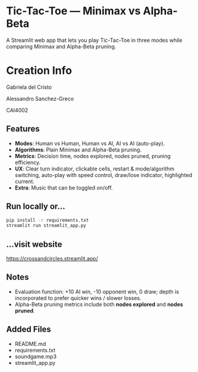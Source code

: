 # Tic-Tac-Toe — Minimax vs Alpha-Beta 

A Streamlit web app that lets you play Tic-Tac-Toe in three modes while comparing Minimax and Alpha-Beta pruning.

# Creation Info

Gabriela del Cristo

Alessandro Sanchez-Greco

CAI4002

## Features
- **Modes**: Human vs Human, Human vs AI, AI vs AI (auto-play).
- **Algorithms**: Plain Minimax and Alpha-Beta pruning.
- **Metrics**: Decision time, nodes explored, nodes pruned, pruning efficiency.
- **UX**: Clear turn indicator, clickable cells, restart & mode/algorithm switching, auto-play with speed control, draw/lose indicator, highlighted current.
- **Extra**: Music that can be toggled on/off.

## Run locally or...

```bash
pip install -r requirements.txt
streamlit run streamlit_app.py
```
## ...visit website

https://crossandcircles.streamlit.app/

## Notes
- Evaluation function: +10 AI win, -10 opponent win, 0 draw; depth is incorporated to prefer quicker wins / slower losses.
- Alpha-Beta pruning metrics include both **nodes explored** and **nodes pruned**.

## Added Files

- README.md
- requirements.txt
- soundgame.mp3
- streamlit_app.py


